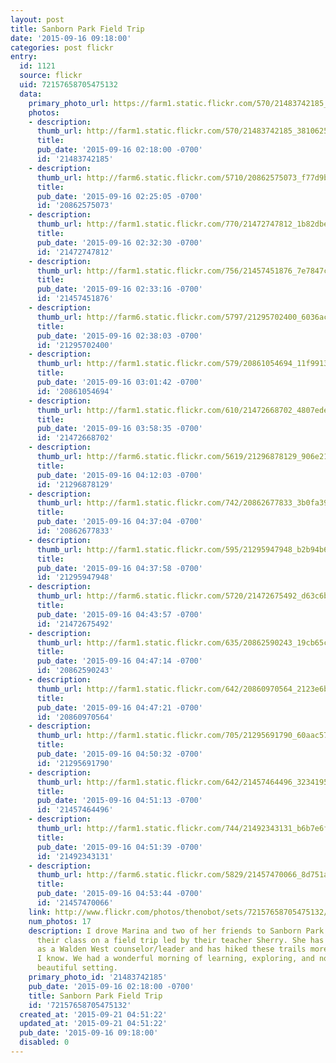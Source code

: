 ```yaml
---
layout: post
title: Sanborn Park Field Trip
date: '2015-09-16 09:18:00'
categories: post flickr
entry:
  id: 1121
  source: flickr
  uid: 72157658705475132
  data:
    primary_photo_url: https://farm1.static.flickr.com/570/21483742185_38106255ea_m.jpg
    photos:
    - description: 
      thumb_url: http://farm1.static.flickr.com/570/21483742185_38106255ea_s.jpg
      title: 
      pub_date: '2015-09-16 02:18:00 -0700'
      id: '21483742185'
    - description: 
      thumb_url: http://farm6.static.flickr.com/5710/20862575073_f77d9bfbc8_s.jpg
      title: 
      pub_date: '2015-09-16 02:25:05 -0700'
      id: '20862575073'
    - description: 
      thumb_url: http://farm1.static.flickr.com/770/21472747812_1b82dbedda_s.jpg
      title: 
      pub_date: '2015-09-16 02:32:30 -0700'
      id: '21472747812'
    - description: 
      thumb_url: http://farm1.static.flickr.com/756/21457451876_7e7847c385_s.jpg
      title: 
      pub_date: '2015-09-16 02:33:16 -0700'
      id: '21457451876'
    - description: 
      thumb_url: http://farm6.static.flickr.com/5797/21295702400_6036ac81e6_s.jpg
      title: 
      pub_date: '2015-09-16 02:38:03 -0700'
      id: '21295702400'
    - description: 
      thumb_url: http://farm1.static.flickr.com/579/20861054694_11f9913c1c_s.jpg
      title: 
      pub_date: '2015-09-16 03:01:42 -0700'
      id: '20861054694'
    - description: 
      thumb_url: http://farm1.static.flickr.com/610/21472668702_4807ede69e_s.jpg
      title: 
      pub_date: '2015-09-16 03:58:35 -0700'
      id: '21472668702'
    - description: 
      thumb_url: http://farm6.static.flickr.com/5619/21296878129_906e218486_s.jpg
      title: 
      pub_date: '2015-09-16 04:12:03 -0700'
      id: '21296878129'
    - description: 
      thumb_url: http://farm1.static.flickr.com/742/20862677833_3b0fa394e1_s.jpg
      title: 
      pub_date: '2015-09-16 04:37:04 -0700'
      id: '20862677833'
    - description: 
      thumb_url: http://farm1.static.flickr.com/595/21295947948_b2b94b6d41_s.jpg
      title: 
      pub_date: '2015-09-16 04:37:58 -0700'
      id: '21295947948'
    - description: 
      thumb_url: http://farm6.static.flickr.com/5720/21472675492_d63c6b180f_s.jpg
      title: 
      pub_date: '2015-09-16 04:43:57 -0700'
      id: '21472675492'
    - description: 
      thumb_url: http://farm1.static.flickr.com/635/20862590243_19cb65c2c9_s.jpg
      title: 
      pub_date: '2015-09-16 04:47:14 -0700'
      id: '20862590243'
    - description: 
      thumb_url: http://farm1.static.flickr.com/642/20860970564_2123e6b855_s.jpg
      title: 
      pub_date: '2015-09-16 04:47:21 -0700'
      id: '20860970564'
    - description: 
      thumb_url: http://farm1.static.flickr.com/705/21295691790_60aac57ac9_s.jpg
      title: 
      pub_date: '2015-09-16 04:50:32 -0700'
      id: '21295691790'
    - description: 
      thumb_url: http://farm1.static.flickr.com/642/21457464496_3234195cc2_s.jpg
      title: 
      pub_date: '2015-09-16 04:51:13 -0700'
      id: '21457464496'
    - description: 
      thumb_url: http://farm1.static.flickr.com/744/21492343131_b6b7e6f51d_s.jpg
      title: 
      pub_date: '2015-09-16 04:51:39 -0700'
      id: '21492343131'
    - description: 
      thumb_url: http://farm6.static.flickr.com/5829/21457470066_8d751a2a04_s.jpg
      title: 
      pub_date: '2015-09-16 04:53:44 -0700'
      id: '21457470066'
    link: http://www.flickr.com/photos/thenobot/sets/72157658705475132/
    num_photos: 17
    description: I drove Marina and two of her friends to Sanborn Park today to join
      their class on a field trip led by their teacher Sherry. She has spent decades
      as a Walden West counselor/leader and has hiked these trails more than anyone
      I know. We had a wonderful morning of learning, exploring, and noticing in this
      beautiful setting.
    primary_photo_id: '21483742185'
    pub_date: '2015-09-16 02:18:00 -0700'
    title: Sanborn Park Field Trip
    id: '72157658705475132'
  created_at: '2015-09-21 04:51:22'
  updated_at: '2015-09-21 04:51:22'
  pub_date: '2015-09-16 09:18:00'
  disabled: 0
---
```

